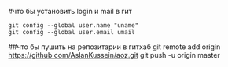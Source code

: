 #что бы установить login и mail в гит

    git config --global user.name "uname"
    git config --global user.email umail

##что бы пушить на репозитарии в гитхаб
git remote add origin https://github.com/AslanKussein/aoz.git
git push -u origin master
